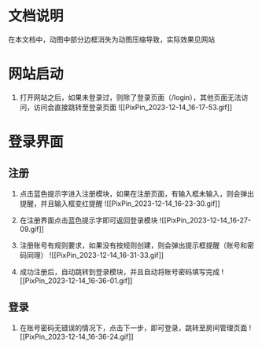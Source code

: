 # 文档说明
在本文档中，动图中部分边框消失为动图压缩导致，实际效果见网站
# 网站启动
1. 打开网站之后，如果未登录过，则除了登录页面（/login），其他页面无法访问，访问会直接跳转至登录页面
![[PixPin_2023-12-14_16-17-53.gif]]
# 登录界面
## 注册
1. 点击蓝色提示字进入注册模块，如果在注册页面，有输入框未输入，则会弹出提醒，并且输入框变红提醒
![[PixPin_2023-12-14_16-23-30.gif]]

2. 在注册界面点击蓝色提示字即可返回登录模块
![[PixPin_2023-12-14_16-27-09.gif]]

3. 注册账号有规则要求，如果没有按规则创建，则会弹出提示框提醒（账号和密码同理）
![[PixPin_2023-12-14_16-31-33.gif]]

4. 成功注册后，自动跳转到登录模块，并且自动将账号密码填写完成
![[PixPin_2023-12-14_16-36-01.gif]]

## 登录
1. 在账号密码无错误的情况下，点击下一步，即可登录，跳转至房间管理页面
![[PixPin_2023-12-14_16-36-24.gif]]
